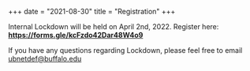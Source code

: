 +++
date = "2021-08-30"
title = "Registration"
+++

Internal Lockdown will be held on April 2nd, 2022. Register here: **https://forms.gle/kcFzdo42Dar48W4o9**


If you have any questions regarding Lockdown, please feel free to email [ubnetdef@buffalo.edu](mailto:ubnetdef@buffalo.edu)
